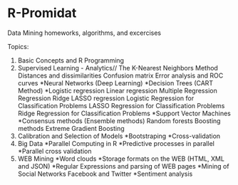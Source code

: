 # R-Promidat
Data Mining homeworks, algorithms, and excercises

Topics:
1) Basic Concepts and R Programming
2) Supervised Learning - Analytics//
    The K-Nearest Neighbors Method
      Distances and dissimilarities
      Confusion matrix
      Error analysis and ROC curves
    *Neural Networks (Deep Learning)
    *Decision Trees (CART Method)
    *Logistic regression
      Linear regression
      Multiple Regression
      Regression Ridge
      LASSO regression
      Logistic Regression for Classification Problems
      LASSO Regression for Classification Problems
      Ridge Regression for Classification Problems
    *Support Vector Machines
    *Consensus methods (Ensemble methods)
      Random forests
      Boosting methods
      Extreme Gradient Boosting
4) Calibration and Selection of Models
    *Bootstraping
    *Cross-validation
6) Big Data
    *Parallel Computing in R
    *Predictive processes in parallel
    *Parallel cross validation
8) WEB Mining
    *Word clouds
    *Storage formats on the WEB (HTML, XML and JSON)
    *Regular Expressions and parsing of WEB pages
    *Mining of Social Networks Facebook and Twitter
    *Sentiment analysis
